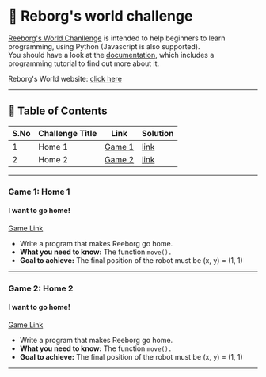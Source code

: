 # 🤖 Reborg's world challenge

[Reeborg's World Chanllenge](https://reeborg.ca/reeborg.html) is intended to help beginners to learn programming, using Python (Javascript is also supported).  
You should have a look at the [documentation](https://reeborg.ca/docs/en/), which includes a programming tutorial to find out more about it.  

Reborg's World website: [click here](https://reeborg.ca/index_en.html)

---

## 📅 Table of Contents

| S.No | Challenge Title  | Link                | Solution                    |
|------|------------------|---------------------|-----------------------------|
| 1    | Home 1           | [Game 1](#game-1-home-1)      |[link](solutions/home1.py)   |
| 2    | Home 2           | [Game 2](#game-2-home-2)      |[link](solutions/home2.py)   |


---

### Game 1: Home 1
  
#### I want to go home!  
[Game Link](https://reeborg.ca/reeborg.html?lang=en&mode=python&menu=worlds%2Fmenus%2Freeborg_intro_en.json&name=Home%201&url=worlds%2Ftutorial_en%2Fhome1.json)

- Write a program that makes Reeborg go home.  
- **What you need to know:** The function `move().`  
- **Goal to achieve:** The final position of the robot must be (x, y) = (1, 1)

---

### Game 2: Home 2
  
#### I want to go home!  
[Game Link](https://reeborg.ca/reeborg.html?lang=en&mode=python&menu=worlds%2Fmenus%2Freeborg_intro_en.json&name=Home%202&url=worlds%2Ftutorial_en%2Fhome2.json)
- Write a program that makes Reeborg go home.  
- **What you need to know:** The function `move().`  
- **Goal to achieve:** The final position of the robot must be (x, y) = (1, 1)

---
